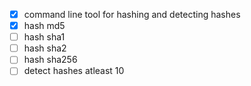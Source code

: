 - [x] command line tool for hashing and detecting hashes
- [x] hash md5
- [ ] hash sha1
- [ ] hash sha2
- [ ] hash sha256
- [ ] detect hashes atleast 10
